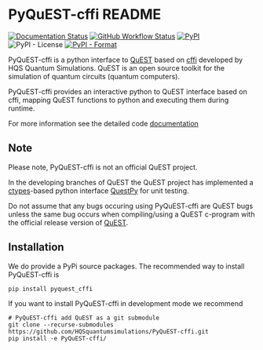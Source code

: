 # PyQuEST-cffi README

[![Documentation Status](https://readthedocs.org/projects/pyquest/badge/?version=latest)](https://pyquest.readthedocs.io/en/latest/?badge=latest)
[![GitHub Workflow Status](https://github.com/HQSquantumsimulations/PyQuEST-cffi/workflows/Python%20package/badge.svg)](https://github.com/HQSquantumsimulations/PyQuEST-cffi/actions)
[![PyPI](https://img.shields.io/pypi/v/pyquest_cffi)](https://pypi.org/project/pyquest_cffi/)
![PyPI - License](https://img.shields.io/pypi/l/pyquest_cffi)
[![PyPI - Format](https://img.shields.io/pypi/format/pyquest_cffi)](https://pypi.org/project/pyquest_cffi/)

PyQuEST-cffi is a python interface to [QuEST](https://github.com/QuEST-Kit/QuEST) based on [cffi](https://cffi.readthedocs.io/en/latest/index.html) developed by HQS Quantum Simulations. QuEST is an open source toolkit for the simulation of quantum circuits (quantum computers).

PyQuEST-cffi provides an interactive python to QuEST interface based on cffi, mapping QuEST functions to python and executing them during runtime.

For more information see the detailed code [documentation](https://pyquest.readthedocs.io/en/latest/)

## Note

Please note, PyQuEST-cffi is not an official QuEST project.

In the developing branches of QuEST the QuEST project has implemented a [ctypes](https://docs.python.org/3.6/library/ctypes.html)-based python interface [QuestPy](https://github.com/QuEST-Kit/QuEST/tree/master/utilities/QuESTPy) for unit testing.

Do not assume that any bugs occuring using PyQuEST-cffi are QuEST bugs unless the same bug occurs when compiling/using a QuEST c-program with the official release version of [QuEST](https://github.com/QuEST-Kit/QuEST).

## Installation

We do provide a PyPi source packages. The recommended way to install PyQuEST-cffi is

```shell
pip install pyquest_cffi
```

If you want to install PyQuEST-cffi in development mode we recommend

```shell
# PyQuEST-cffi add QuEST as a git submodule
git clone --recurse-submodules https://github.com/HQSquantumsimulations/PyQuEST-cffi.git
pip install -e PyQuEST-cffi/
```
